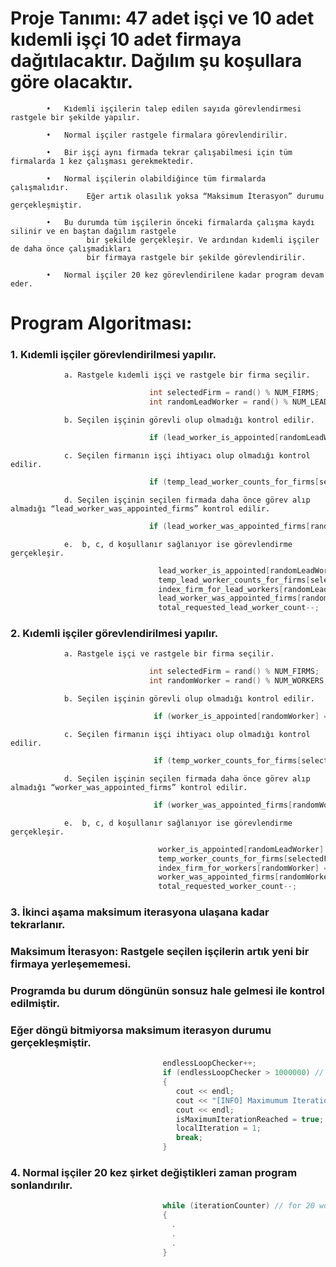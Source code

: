 # Proje Tanımı:	  47 adet işçi ve 10 adet kıdemli işçi 10 adet firmaya dağıtılacaktır. Dağılım şu koşullara göre olacaktır.

            •	Kıdemli işçilerin talep edilen sayıda görevlendirmesi rastgele bir şekilde yapılır.

            •	Normal işçiler rastgele firmalara görevlendirilir.

            •	Bir işçi aynı firmada tekrar çalışabilmesi için tüm firmalarda 1 kez çalışması gerekmektedir.

            •	Normal işçilerin olabildiğince tüm firmalarda çalışmalıdır. 
                     Eğer artık olasılık yoksa “Maksimum İterasyon” durumu gerçekleşmiştir.

            •	Bu durumda tüm işçilerin önceki firmalarda çalışma kaydı silinir ve en baştan dağılım rastgele 
                     bir şekilde gerçekleşir. Ve ardından kıdemli işçiler de daha önce çalışmadıkları 
                     bir firmaya rastgele bir şekilde görevlendirilir.

            •	Normal işçiler 20 kez görevlendirilene kadar program devam eder.


# Program Algoritması:

###      1.  Kıdemli işçiler görevlendirilmesi yapılır.
                    
                a. Rastgele kıdemli işçi ve rastgele bir firma seçilir.
                    
```cpp
                               int selectedFirm = rand() % NUM_FIRMS;
                               int randomLeadWorker = rand() % NUM_LEAD_WORKERS;
```
                    
                b. Seçilen işçinin görevli olup olmadığı kontrol edilir.
```cpp
                               if (lead_worker_is_appointed[randomLeadWorker] == false) // worker is appointed ?
```                
             
                c. Seçilen firmanın işçi ihtiyacı olup olmadığı kontrol edilir.
                    
```cpp
                               if (temp_lead_worker_counts_for_firms[selectedFirm] > 0) // work need appointment ?
```    
                d. Seçilen işçinin seçilen firmada daha önce görev alıp almadığı “lead_worker_was_appointed_firms” kontrol edilir.
```cpp
                               if (lead_worker_was_appointed_firms[randomLeadWorker][selectedFirm] == false) // the worker worked the firm ?
```    
                e.  b, c, d koşullanır sağlanıyor ise görevlendirme gerçekleşir.
```cpp
                                 lead_worker_is_appointed[randomLeadWorker] = true;
                                 temp_lead_worker_counts_for_firms[selectedFirm]--;
                                 index_firm_for_lead_workers[randomLeadWorker] = selectedFirm;
                                 lead_worker_was_appointed_firms[randomLeadWorker][selectedFirm] = true;
                                 total_requested_lead_worker_count--;
```    

###      2.  Kıdemli işçiler görevlendirilmesi yapılır.
                    
                a. Rastgele işçi ve rastgele bir firma seçilir.
                    
```cpp
                               int selectedFirm = rand() % NUM_FIRMS;
                               int randomWorker = rand() % NUM_WORKERS;
```
                    
                b. Seçilen işçinin görevli olup olmadığı kontrol edilir.
```cpp
                                if (worker_is_appointed[randomWorker] == false) // worker is appointed ?
```                
             
                c. Seçilen firmanın işçi ihtiyacı olup olmadığı kontrol edilir.
                    
```cpp
                                if (temp_worker_counts_for_firms[selectedFirm] > 0) // work need appointment ?
```    
                d. Seçilen işçinin seçilen firmada daha önce görev alıp almadığı “worker_was_appointed_firms” kontrol edilir.
```cpp
                                if (worker_was_appointed_firms[randomWorker][selectedFirm] == false) // the worker worked the firm ?
```    
                e.  b, c, d koşullanır sağlanıyor ise görevlendirme gerçekleşir.
```cpp
                                 worker_is_appointed[randomLeadWorker] = true;
                                 temp_worker_counts_for_firms[selectedFirm]--;
                                 index_firm_for_workers[randomWorker] = selectedFirm;
                                 worker_was_appointed_firms[randomWorker][selectedFirm] = true;
                                 total_requested_worker_count--;
```    

###      3. İkinci aşama maksimum iterasyona ulaşana kadar tekrarlanır. 
###      Maksimum İterasyon: Rastgele seçilen işçilerin artık yeni bir firmaya yerleşememesi.
###      Programda bu durum döngünün sonsuz hale gelmesi ile kontrol edilmiştir. 
###     Eğer döngü bitmiyorsa maksimum iterasyon durumu gerçekleşmiştir.

```cpp
                                  endlessLoopChecker++;
                                  if (endlessLoopChecker > 1000000) // check infinite number
                                  {
                                     cout << endl;
                                     cout << "[INFO] Maximumum Iteration Reached" << endl;
                                     cout << endl;
                                     isMaximumIterationReached = true;
                                     localIteration = 1;
                                     break;
                                  }
```

###      4. Normal işçiler 20 kez şirket değiştikleri zaman program sonlandırılır.
```cpp
                                  while (iterationCounter) // for 20 worker appointment iterations
                                  {
                                    .
                                    .
                                    .
                                  }
```  


